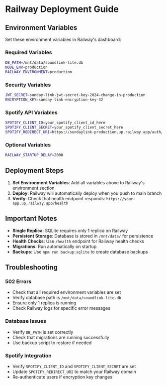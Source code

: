 # Railway Deployment Guide

## Environment Variables

Set these environment variables in Railway's dashboard:

### Required Variables
```bash
DB_PATH=/mnt/data/soundlink-lite.db
NODE_ENV=production
RAILWAY_ENVIRONMENT=production
```

### Security Variables
```bash
JWT_SECRET=sunday-link-jwt-secret-key-2024-change-in-production
ENCRYPTION_KEY=sunday-link-encryption-key-32
```

### Spotify API Variables
```bash
SPOTIFY_CLIENT_ID=your_spotify_client_id_here
SPOTIFY_CLIENT_SECRET=your_spotify_client_secret_here
SPOTIFY_REDIRECT_URI=https://sundaylink-production.up.railway.app/auth/spotify/callback
```

### Optional Variables
```bash
RAILWAY_STARTUP_DELAY=2000
```

## Deployment Steps

1. **Set Environment Variables**: Add all variables above to Railway's environment section
2. **Deploy**: Railway will automatically deploy when you push to main branch
3. **Verify**: Check that health endpoint responds: `https://your-app.up.railway.app/health`

## Important Notes

- **Single Replica**: SQLite requires only 1 replica on Railway
- **Persistent Storage**: Database is stored in `/mnt/data/` for persistence
- **Health Checks**: Use `/health` endpoint for Railway health checks
- **Migrations**: Run automatically on startup
- **Backups**: Use `npm run backup:sqlite` to create database backups

## Troubleshooting

### 502 Errors
- Check that all required environment variables are set
- Verify database path is `/mnt/data/soundlink-lite.db`
- Ensure only 1 replica is running
- Check Railway logs for specific error messages

### Database Issues
- Verify `DB_PATH` is set correctly
- Check that migrations are running successfully
- Use backup script to restore if needed

### Spotify Integration
- Verify `SPOTIFY_CLIENT_ID` and `SPOTIFY_CLIENT_SECRET` are set
- Update `SPOTIFY_REDIRECT_URI` to match your Railway domain
- Re-authenticate users if encryption key changes
